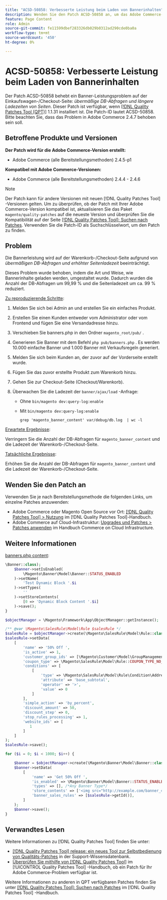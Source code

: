 ```yaml
---
title: "ACSD-50858: Verbesserte Leistung beim Laden von Bannerinhalten"
description: Wenden Sie den Patch ACSD-50858 an, um das Adobe Commerce-Problem zu beheben, bei dem die Bannerleistung auf der Einkaufswagen-/Checkout-Seite aufgrund übermäßiger DB-Abfragen und erhöhter Seitenladezeit beeinträchtigt wird.
feature: Page Content
role: Admin
source-git-commit: fe11599dbef283326db029b0312ad290cde0ba0a
workflow-type: tm+mt
source-wordcount: '450'
ht-degree: 0%

---
```


# ACSD-50858: Verbesserte Leistung beim Laden von Bannerinhalten

Der Patch ACSD-50858 behebt ein Banner-Leistungsproblem auf der Einkaufswagen-/Checkout-Seite: *übermäßige DB-Abfragen und längere Ladezeiten von Seiten*. Dieser Patch ist verfügbar, wenn [[!DNL Quality Patches Tool (QPT)]](https://experienceleague.adobe.com/en/docs/commerce-knowledge-base/kb/announcements/commerce-announcements/magento-quality-patches-released-new-tool-to-self-serve-quality-patches) 1.1.31 installiert ist. Die Patch-ID lautet ACSD-50858. Bitte beachten Sie, dass das Problem in Adobe Commerce 2.4.7 behoben sein soll.

## Betroffene Produkte und Versionen

**Der Patch wird für die Adobe Commerce-Version erstellt:**

* Adobe Commerce (alle Bereitstellungsmethoden) 2.4.5-p1

**Kompatibel mit Adobe Commerce-Versionen:**

* Adobe Commerce (alle Bereitstellungsmethoden) 2.4.4 - 2.4.6

>[!NOTE]
>
>Der Patch kann für andere Versionen mit neuen [!DNL Quality Patches Tool] -Versionen gelten. Um zu überprüfen, ob der Patch mit Ihrer Adobe Commerce-Version kompatibel ist, aktualisieren Sie das Paket `magento/quality-patches` auf die neueste Version und überprüfen Sie die Kompatibilität auf der Seite [[!DNL Quality Patches Tool]: Suchen nach Patches](https://experienceleague.adobe.com/tools/commerce-quality-patches/index.html). Verwenden Sie die Patch-ID als Suchschlüsselwort, um den Patch zu finden.

## Problem

Die Bannerleistung wird auf der Warenkorb-/Checkout-Seite aufgrund von *übermäßigen DB-Abfragen und erhöhter Seitenladezeit* beeinträchtigt.

Dieses Problem wurde behoben, indem die Art und Weise, wie Bannerinhalte geladen werden, umgestaltet wurde. Dadurch wurden die Anzahl der DB-Abfragen um 99,99 % und die Seitenladezeit um ca. 99 % reduziert.

<u>Zu reproduzierende Schritte</u>:

1. Melden Sie sich bei Admin an und erstellen Sie ein einfaches Produkt.
1. Erstellen Sie einen Kunden entweder vom Administrator oder vom Frontend und fügen Sie eine Versandadresse hinzu.
1. Verschieben Sie banners.php in den Ordner `magento_root/pub/` .
1. Generieren Sie Banner mit dem Befehl `php pub/banners.php` . Es werden 10.000 einfache Banner und 1.000 Banner mit Verkaufsregeln generiert.
1. Melden Sie sich beim Kunden an, der zuvor auf der Vorderseite erstellt wurde.
1. Fügen Sie das zuvor erstellte Produkt zum Warenkorb hinzu.
1. Gehen Sie zur Checkout-Seite (Checkout/Warenkorb).
1. Überwachen Sie die Ladezeit der `banner/ajax/load` -Anfrage:

   * Ohne `bin/magento dev:query-log:enable`
   * Mit `bin/magento dev:query-log:enable`

     ```
     grep 'magento_banner_content' var/debug/db.log  | wc -l
     ```

<u>Erwartete Ergebnisse</u>:

Verringern Sie die Anzahl der DB-Abfragen für `magento_banner_content` und die Ladezeit der Warenkorb-/Checkout-Seite.

<u>Tatsächliche Ergebnisse</u>:

Erhöhen Sie die Anzahl der DB-Abfragen für `magento_banner_content` und die Ladezeit der Warenkorb-/Checkout-Seite.

## Wenden Sie den Patch an

Verwenden Sie je nach Bereitstellungsmethode die folgenden Links, um einzelne Patches anzuwenden:

* Adobe Commerce oder Magento Open Source vor Ort: [[!DNL Quality Patches Tool] > Nutzung](/help/tools/quality-patches-tool/usage.md) im [!DNL Quality Patches Tool]-Handbuch.
* Adobe Commerce auf Cloud-Infrastruktur: [Upgrades und Patches > Patches anwenden](https://experienceleague.adobe.com/docs/commerce-cloud-service/user-guide/develop/upgrade/apply-patches.html) im Handbuch Commerce on Cloud Infrastructure.

## Weitere Informationen

<u>banners.php content</u>:

```php
\Banner::class);
    $banner->setIsEnabled(
        \Magento\Banner\Model\Banner::STATUS_ENABLED
    )->setName(
        'Test Dynamic Block '.$i
    )->setTypes(
        ''
    )->setStoreContents(
        [0 => 'Dynamic Block Content '.$i]
    )->save();
}

$objectManager = \Magento\Framework\App\ObjectManager::getInstance();

/** @var \Magento\SalesRule\Model\Rule $salesRule */
$salesRule = $objectManager->create(\Magento\SalesRule\Model\Rule::class);
$salesRule->setData(
    [
        'name' => '50% Off ',
        'is_active' => 1,
        'customer_group_ids' => [\Magento\Customer\Model\GroupManagement::NOT_LOGGED_IN_ID],
        'coupon_type' => \Magento\SalesRule\Model\Rule::COUPON_TYPE_NO_COUPON,
        'conditions' => [
            [
                'type' => \Magento\SalesRule\Model\Rule\Condition\Address::class,
                'attribute' => 'base_subtotal',
                'operator' => '>',
                'value' => 0
            ]
        ],
        'simple_action' => 'by_percent',
        'discount_amount' => 50,
        'discount_step' => 0,
        'stop_rules_processing' => 1,
        'website_ids' => [
           1
        ]
    ]
);
$salesRule->save();

for ($i = 0; $i < 1000; $i++) {

    $banner = $objectManager->create(\Magento\Banner\Model\Banner::class);
    $banner->setData(
        [
            'name' => 'Get 50% Off ',
            'is_enabled' => \Magento\Banner\Model\Banner::STATUS_ENABLED,
            'types' => [], /*Any Banner Type*/
            'store_contents' => ['<img src="http://example.com/banner_40_percent_off.png" />'],
            'banner_sales_rules' => [$salesRule->getId()],
        ]
    );
    $banner->save();
}
```

## Verwandtes Lesen

Weitere Informationen zu [!DNL Quality Patches Tool] finden Sie unter:

* [[!DNL Quality Patches Tool] release: ein neues Tool zur Selbstbedienung von Qualitäts-Patches](https://experienceleague.adobe.com/en/docs/commerce-knowledge-base/kb/announcements/commerce-announcements/magento-quality-patches-released-new-tool-to-self-serve-quality-patches) in der Support-Wissensdatenbank.
* [Überprüfen Sie mithilfe von  [!DNL Quality Patches Tool]](/help/tools/quality-patches-tool/patches-available-in-qpt/check-patch-for-magento-issue-with-magento-quality-patches.md) im [!UICONTROL Quality Patches Tool] -Handbuch, ob ein Patch für Ihr Adobe Commerce-Problem verfügbar ist.


Weitere Informationen zu anderen in QPT verfügbaren Patches finden Sie unter [[!DNL Quality Patches Tool]: Suchen nach Patches](https://experienceleague.adobe.com/tools/commerce-quality-patches/index.html) im [!DNL Quality Patches Tool] -Handbuch.
